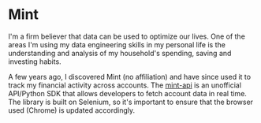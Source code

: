 # Mint
I'm a firm believer that data can be used to optimize our lives. One of the areas I'm using my data engineering skills in my personal life is the understanding and analysis of my household's spending, saving and investing habits.

A few years ago, I discovered Mint (no affiliation) and have since used it to track my financial activity across accounts. The [mint-api]('https://github.com/mintapi/mintapi') is an unofficial API/Python SDK that allows developers to fetch account data in real time. The library is built on Selenium, so it's important to ensure that the browser used (Chrome) is updated accordingly.

